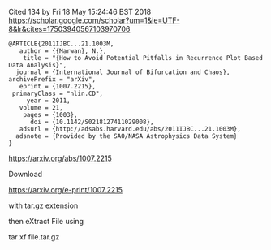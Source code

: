 Cited 134 by Fri 18 May 15:24:46 BST 2018
https://scholar.google.com/scholar?um=1&ie=UTF-8&lr&cites=17503940567103970706

```
@ARTICLE{2011IJBC...21.1003M,
   author = {{Marwan}, N.},
    title = "{How to Avoid Potential Pitfalls in Recurrence Plot Based Data Analysis}",
  journal = {International Journal of Bifurcation and Chaos},
archivePrefix = "arXiv",
   eprint = {1007.2215},
 primaryClass = "nlin.CD",
     year = 2011,
   volume = 21,
    pages = {1003},
      doi = {10.1142/S0218127411029008},
   adsurl = {http://adsabs.harvard.edu/abs/2011IJBC...21.1003M},
  adsnote = {Provided by the SAO/NASA Astrophysics Data System}
}
```




https://arxiv.org/abs/1007.2215



Download 

https://arxiv.org/e-print/1007.2215

with tar.gz extension

then eXtract File using

tar xf file.tar.gz

 
